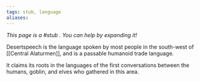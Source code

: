 ```yaml
---
tags: stub, language
aliases:
---
```


*This page is a #stub . You can help by expanding it!*

Desertspeech is the language spoken by most people in the south-west of [[Central Alaturmen]], and is a passable humanoid trade language.

It claims its roots in the languages of the first conversations between the humans, goblin, and elves who gathered in this area.